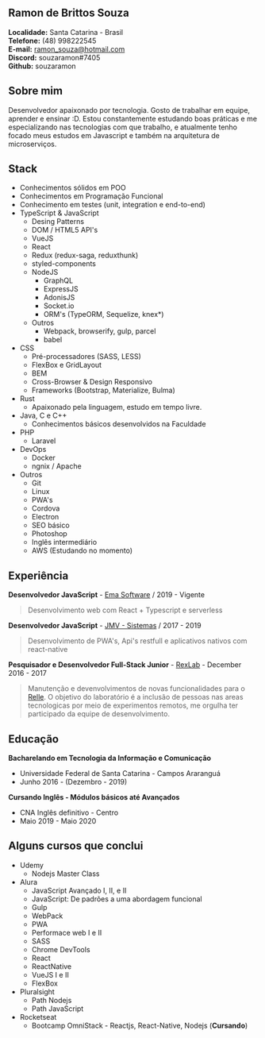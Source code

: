 
## Ramon de Brittos Souza
**Localidade:** Santa Catarina - Brasil<br>
**Telefone:** (48) 998222545<br>
**E-mail:** ramon_souza@hotmail.com<br>
**Discord:** souzaramon#7405<br>
**Github:** souzaramon

## Sobre mim
Desenvolvedor apaixonado por tecnologia. Gosto de trabalhar em equipe, aprender e ensinar :D.
Estou constantemente estudando boas práticas e me especializando nas tecnologias com que trabalho, e atualmente tenho focado meus estudos em Javascript e também na arquitetura de microserviços.

## Stack
- Conhecimentos sólidos em POO
- Conhecimentos em Programação Funcional
- Conhecimento em testes (unit, integration e end-to-end)
- TypeScript & JavaScript
  - Desing Patterns
  - DOM / HTML5 API's
  - VueJS
  - React
  - Redux (redux-saga, reduxthunk)
  - styled-components
  - NodeJS
    - GraphQL
    - ExpressJS
    - AdonisJS
    - Socket.io
    - ORM's (TypeORM, Sequelize, knex*)
  - Outros
    - Webpack, browserify, gulp, parcel
    - babel
- CSS
  - Pré-processadores (SASS, LESS)
  - FlexBox e GridLayout
  - BEM
  - Cross-Browser & Design Responsivo
  - Frameworks (Bootstrap, Materialize, Bulma)
- Rust
  - Apaixonado pela linguagem, estudo em tempo livre.
- Java, C e C++
  - Conhecimentos básicos desenvolvidos na Faculdade
- PHP
  - Laravel
- DevOps
  - Docker
  - ngnix / Apache
- Outros
  - Git
  - Linux
  - PWA's
  - Cordova
  - Electron
  - SEO básico
  - Photoshop
  - Inglês intermediário
  - AWS (Estudando no momento)

## Experiência

**Desenvolvedor JavaScript** - [Ema Software](https://ema.net.br/) / 2019 - Vigente
> Desenvolvimento web com React + Typescript e serverless

**Desenvolvedor JavaScript** - [JMV - Sistemas](sgap.com.br) / 2017 - 2019
> Desenvolvimento de PWA's, Api's restfull e aplicativos nativos com react-native

**Pesquisador e Desenvolvedor Full-Stack Junior** - [RexLab](rexlab.ufsc.br) - December 2016 - 2017
> Manutenção e devenvolvimentos de novas funcionalidades para o [Relle](http://relle.ufsc.br). O objetivo do laboratório é a inclusão de pessoas nas areas tecnologicas por meio de experimentos remotos,  me orgulha ter participado da equipe de desenvolvimento.

## Educação

**Bacharelando em Tecnologia da Informação e Comunicação** 
- Universidade Federal de Santa Catarina - Campos Araranguá
- Junho 2016 - (Dezembro - 2019)

**Cursando Inglês - Módulos básicos até Avançados**
- CNA Inglês definitivo - Centro
- Maio 2019 - Maio 2020

## Alguns cursos que conclui

* Udemy
    - Nodejs Master Class
* Alura 
    - JavaScript Avançado I, II, e II
    - JavaScript: De padrões a uma abordagem funcional
    - Gulp
    - WebPack
    - PWA
    - Performace web I e II
    - SASS
    - Chrome DevTools
    - React
    - ReactNative
    - VueJS I e II
    - FlexBox
* Pluralsight
    - Path Nodejs
    - Path JavaScript
* Rocketseat
    - Bootcamp OmniStack - Reactjs, React-Native, Nodejs (**Cursando**)
